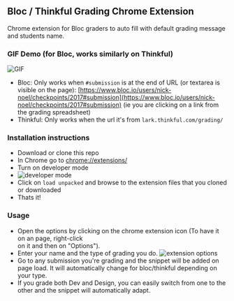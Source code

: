 ## Bloc / Thinkful Grading Chrome Extension

Chrome extension for Bloc graders to auto fill with default grading message and students name.

### GIF Demo (for Bloc, works similarly on Thinkful)

![GIF](http://nikib.ro/wn/screenshots/chrome-extension.gif)

- Bloc: Only works when `#submission` is at the end of URL (or textarea is visible on the page): 
[https://www.bloc.io/users/nick-noel/checkpoints/2017#submission](https://www.bloc.io/users/nick-noel/checkpoints/2017#submission) (ie you are clicking on a link from the grading spreadsheet)
- Thinkful: Only works when the url it's from `lark.thinkful.com/grading/`

### Installation instructions

- Download or clone this repo
- In Chrome go to [chrome://extensions/](chrome://extensions/)
- Turn on developer mode
- ![developer mode](http://nikib.ro/wn/screenshots/Extensions_2018-04-09_08-05-18.jpg)
- Click on `load unpacked` and browse to the extension files that you cloned or downloaded
- Thats it!

### Usage
- Open the options by clicking on the chrome extension icon (To have it on an page, right-click  
on it and then on "Options").
- Enter your name and the type of grading you do.
![extension options](https://t.gyazo.com/teams/leovegas/0dbf3354d7e28328794ea6508ed8c2f3.png)
- Go to any submission you're grading and the snippet will be added on page load. It will 
automatically change for bloc/thinkful depending on your type.
- If you grade both Dev and Design, you can easily switch from one to the other and the snippet 
will automatically adapt.
